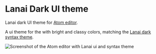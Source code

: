 # Lanai Dark UI theme

Lanai dark UI theme for [Atom editor](https://atom.io/).

A ui theme for the with bright and classy colors, matching the [Lanai dark syntax theme](https://github.com/cseelus/lanai-atom-dark-syntax).

![Screenshot of the Atom editor with Lanai ui and syntax theme](https://raw.github.com/cseelus/lanai-atom-dark-ui/master/lanai-atom-dark-ui_preview.png)
